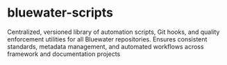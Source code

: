 # bluewater-scripts
Centralized, versioned library of automation scripts, Git hooks, and quality enforcement utilities for all Bluewater repositories. Ensures consistent standards, metadata management, and automated workflows across framework and documentation projects
